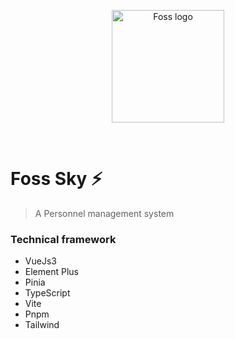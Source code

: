 <p align="center">
  <a target="_blank" rel="noopener noreferrer">
    <img width="180" src="https://cdn.jsdelivr.net/gh/YDKD/Blogger/Docker/foss.svg" alt="Foss logo">
  </a>
</p>
<br/>

# Foss Sky ⚡

> A Personnel management system

### Technical framework
- VueJs3
- Element Plus
- Pinia
- TypeScript
- Vite
- Pnpm
- Tailwind



